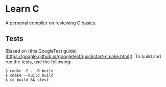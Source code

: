 # Learn C
A personal compiler on reviewing C basics.

## Tests
(Based on (this GoogleTest guide)[https://google.github.io/googletest/quickstart-cmake.html]). To build and run the tests, use the following:  
```
$ cmake -S . -B build
$ cmake --build build
$ cd build && ctest
```